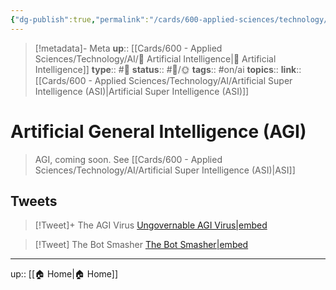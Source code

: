 ```yaml
---
{"dg-publish":true,"permalink":"/cards/600-applied-sciences/technology/ai/artificial-general-intelligence-agi/","title":"Artificial General Intelligence (AGI)"}
---
```


> [!metadata]- Meta
> **up**:: [[Cards/600 - Applied Sciences/Technology/AI/🤖 Artificial Intelligence\|🤖 Artificial Intelligence]]
> **type**:: #📝 
> **status**:: #📝/🌞
> **tags**:: #on/ai
> **topics**::
> **link**:: [[Cards/600 - Applied Sciences/Technology/AI/Artificial Super Intelligence (ASI)\|Artificial Super Intelligence (ASI)]]


# Artificial General Intelligence (AGI)

> AGI, coming soon. See [[Cards/600 - Applied Sciences/Technology/AI/Artificial Super Intelligence (ASI)\|ASI]]

## Tweets


> [!Tweet]+ The AGI Virus
> [Ungovernable AGI Virus|embed](https://twitter.com/basedbeffjezos/status/1643845082171457536?s=61&t=gyRX2W0x81b80X8f34EMoQ)


> [!Tweet] The Bot Smasher
> [The Bot Smasher|embed](https://twitter.com/brargk/status/1640884113807921152?s=46&t=ltXPd0UXMbjM40a6oiE7aQ)

---
up:: [[🏠 Home\|🏠 Home]]

